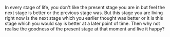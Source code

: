 In every stage of life, you don't like the present stage you are in but feel the next stage is better or the previous stage was. 
But this stage you are living right now is the next stage which you earlier thought was better 
or it is this stage which you would say is better at a later point of time. 
Then why not realise the goodness of the present stage at that moment and live it happy?
